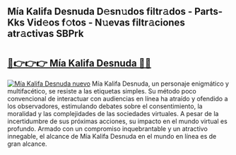 ## Mía Kalifa Desnuda D𝚎sn𝚞dos filtr𝚊dos - Parts-Kks Vid𝚎os f𝚘tos - N𝚞evas filtr𝚊ciones atr𝚊ctivas SBPrk

# <h2><a href="http://mb2k6m.tromn.icu/?c=M%c3%ada+Kalifa+Desnuda">🔗👉👉👉 Mía Kalifa Desnuda 🔗🔗</a></h2>

[![Mía Kalifa Desnuda nuevo](https://i.imgur.com/pEAQMta.gif)](http://mb2k6m.tromn.icu/?c=M%c3%ada+Kalifa+Desnuda)
Mía Kalifa Desnuda, un personaje enigmático y multifacético, se resiste a las etiquetas simples. Su método poco convencional de interactuar con audiencias en línea ha atraído y ofendido a los observadores, estimulando debates sobre el consentimiento, la moralidad y las complejidades de las sociedades virtuales. A pesar de la incertidumbre de sus próximas acciones, su impacto en el mundo virtual es profundo. Armado con un compromiso inquebrantable y un atractivo innegable, el alcance de Mía Kalifa Desnuda en el mundo en línea es de gran alcance.
